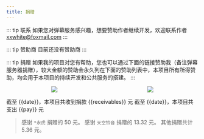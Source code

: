```yaml
---
title: 捐赠
---
```

::: tip 联系
如果您对弹幕服务感兴趣，想要赞助作者继续开发，欢迎联系作者 xxwhite@foxmail.com
:::

::: tip 赞助商
目前还没有赞助商
:::

::: tip 捐赠
如果我的项目对您有帮助，您也可以通过下面的链接赞助我（备注弹幕服务器捐赠），较大金额的赞助会永久列在下面的赞助列表中，本项目所有所得赞助，均会用于本项目的持续开发和公共服务的搭建。
:::

<center style="display:flex; justify-content:space-around;">
<img src="@img/other/alipay.png">
<img src="@img/other/wechatpay.png"> 
</center>

截至 {{date}}，本项目共收到捐款 {{receivables}} 元
截至 {{date}}，本项目共支出 {{pay}} 元

> 感谢 `*永虎` 捐赠的 50 元。
> 感谢 `天空铃音` 捐赠的 13.32 元。
> 其他捐赠共计 5.36 元。


<script>
const date = new Date();
const year = date.getFullYear();
const month = date.getMonth() + 1;

const pay = 344;
const receivables = 50 + 13.32 + 5.36;

export default {
  data() {
    return {
      date: `${year}年${month}月1日`,
      pay: pay,
      receivables: receivables
    }
  }
}
</script>